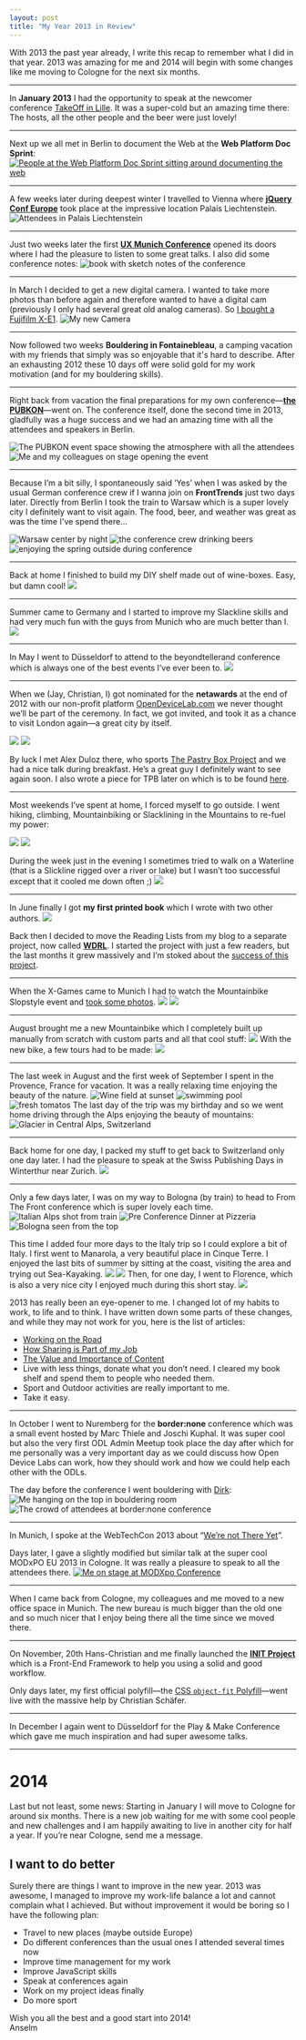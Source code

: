 ```yaml
---
layout: post
title: "My Year 2013 in Review"
---
```



With 2013 the past year already, I write this recap to remember what I did in that year. 2013 was amazing for me and 2014 will begin with some changes like me moving to Cologne for the next six months.

----

In **January 2013** I had the opportunity to speak at the newcomer conference [TakeOff in Lille](http://takeoffconf.com/2013). It was a super-cold but an amazing time there: The hosts, all the other people and the beer were just lovely!

----

Next up we all met in Berlin to document the Web at the **Web Platform Doc Sprint**:
[![People at the Web Platform Doc Sprint sitting around documenting the web](http://img.anselmhannemann.netdna-cdn.com/img/blog/2013-in-review/andreas-dantz--wpds.jpg)](http://www.flickr.com/photos/szene/8459312560/in/faves-smooth-graphics/)

----

A few weeks later during deepest winter I travelled to Vienna where **[jQuery Conf Europe](http://events.jquery.org/2013/eu/)** took place at the impressive location Palais Liechtenstein.
![Attendees in Palais Liechtenstein](http://distilleryimage0.ak.instagram.com/81eef1927cc811e2ad5822000aaa094d_7.jpg)

----

Just two weeks later the first **[UX Munich Conference](http://uxmunich.com/)** opened its doors where I had the pleasure to listen to some great talks. I also did some conference notes:
![book with sketch notes of the conference](http://distilleryimage7.ak.instagram.com/e9860c4c8ca311e29dbc22000a1f9e59_7.jpg)

----

In March I decided to get a new digital camera. I wanted to take more photos than before again and therefore wanted to have a digital cam (previously I only had several great old analog cameras). So [I bought a Fujifilm X-E1](http://helloanselm.com/2013/fuji-x-e1/).
![My new Camera](http://distilleryimage11.ak.instagram.com/d2593a6c961211e2984522000a1f8ad9_7.jpg)

----

Now followed two weeks **Bouldering in Fontainebleau**, a camping vacation with my friends that simply was so enjoyable that it's hard to describe. After an exhausting 2012 these 10 days off were solid gold for my work motivation (and for my bouldering skills).

----

Right back from vacation the final preparations for my own conference—**[the PUBKON](http://pubkon.eu/)**—went on. The conference itself, done the second time in 2013, gladfully was a huge success and we had an amazing time with all the attendees and speakers in Berlin.

![The PUBKON event space showing the atmosphere with all the attendees](http://img.anselmhannemann.netdna-cdn.com/img/blog/2013-in-review/pubkon.jpg)
![Me and my colleagues on stage opening the event](http://img.anselmhannemann.netdna-cdn.com/img/blog/2013-in-review/pubkon-key.jpg)

----

Because I’m a bit silly, I spontaneously said ‘Yes’ when I was asked by the usual German conference crew if I wanna join on **FrontTrends** just two days later. Directly from Berlin I took the train to Warsaw which is a super lovely city I definitely want to visit again. The food, beer, and weather was great as was the time I've spend there…

![Warsaw center by night](http://img.anselmhannemann.netdna-cdn.com/img/blog/2013-in-review/FrontTrends-1.jpg)
![the conference crew drinking beers](http://distilleryimage4.ak.instagram.com/7f25c9b6ac3611e2892122000a9f13f9_7.jpg)
![enjoying the spring outside during conference](http://distilleryimage4.ak.instagram.com/12ca9644ae6511e28f8322000a9f18ae_7.jpg)

----

Back at home I finished to build my DIY shelf made out of wine-boxes. Easy, but damn cool!
![](http://distilleryimage9.ak.instagram.com/3a3d9cb6b4ba11e2819022000a1f99d8_7.jpg)

----

Summer came to Germany and I started to improve my Slackline skills and had very much fun with the guys from Munich who are much better than I.
![](http://distilleryimage0.ak.instagram.com/00d3e176b8a011e28fcc22000aa801f0_7.jpg)

----

In May I went to Düsseldorf to attend to the beyondtellerand conference which is always one of the best events I’ve ever been to.
![](http://distilleryimage1.ak.instagram.com/84176afcc69d11e2852a22000a9e0709_7.jpg)

----

When we (Jay, Christian, I) got nominated for the **netawards** at the end of 2012 with our non-profit platform [OpenDeviceLab.com](http://opendevicelab.com/) we never thought we’ll be part of the ceremony. In fact, we got invited, and took it as a chance to visit London again—a great city by itself.

![](http://distilleryimage3.ak.instagram.com/8acd82e2c9e411e2948e22000a1f9d45_7.jpg)
![](http://distilleryimage1.ak.instagram.com/4687351aca3411e2ab5722000a1f9684_7.jpg)

By luck I met Alex Duloz there, who sports [The Pastry Box Project](https://the-pastry-box-project.net/) and we had a nice talk during breakfast. He’s a great guy I definitely want to see again soon. I also wrote a piece for TPB later on which is to be found [here](https://the-pastry-box-project.net/anselm-hannemann/2013-october-3).

---

Most weekends I’ve spent at home, I forced myself to go outside. I went hiking, climbing, Mountainbiking or Slacklining in the Mountains to re-fuel my power:

![](http://distilleryimage10.ak.instagram.com/05a28e2cd6bf11e299de22000aaa0494_7.jpg)
![](http://distilleryimage4.ak.instagram.com/e4411b4cd69911e2a72522000a1fb586_7.jpg)

During the week just in the evening I sometimes tried to walk on a Waterline (that is a Slickline rigged over a river or lake) but I wasn’t too successful except that it cooled me down often ;)
![](http://distilleryimage4.ak.instagram.com/cc8b5d88d75611e2ba6522000aaa0486_7.jpg)

----

In June finally I got **my first printed book** which I wrote with two other authors.
![](http://distilleryimage7.ak.instagram.com/1e0b5f56d9cc11e2ada322000a1fbcdb_7.jpg)

Back then I decided to move the Reading Lists from my blog to a separate project, now called **[WDRL](http://wdrl.info/)**. I started the project with just a few readers, but the last months it grew massively and I’m stoked about the [success of this project](http://helloanselm.com/2013/the-wdrl-project-evolves/).

----

When the X-Games came to Munich I had to watch the Mountainbike Slopstyle event and [took some photos](http://helloanselm.com/2013/x-games-munich/).
![](http://farm4.staticflickr.com/3785/9176385439_fe6f8b33fa_b.jpg)
![](http://farm4.staticflickr.com/3773/9176439077_9fd0f64856_b.jpg)

----

August brought me a new Mountainbike which I completely built up manually from scratch with custom parts and all that cool stuff:
![](http://distilleryimage6.ak.instagram.com/8a408b8c01cd11e3b79722000aeb11d7_7.jpg)
With the new bike, a few tours had to be made:
![](http://distilleryimage5.ak.instagram.com/ac96eab4036211e3b87b22000aaa07f6_7.jpg)

----

The last week in August and the first week of September I spent in the Provence, France for vacation. It was a really relaxing time enjoying the beauty of the nature.
![Wine field at sunset](http://distilleryimage10.ak.instagram.com/4fe716ea100f11e3962a22000a1f930e_7.jpg)
![swimming pool](http://distilleryimage3.ak.instagram.com/5c880a3a10b911e38ed122000a9f1311_7.jpg)
![fresh tomatos](http://distilleryimage6.ak.instagram.com/0180425c130b11e3a77722000a1fbc49_7.jpg)
The last day of the trip was my birthday and so we went home driving through the Alps enjoying the beauty of mountains:
![Glacier in Central Alps, Switzerland](http://img.anselmhannemann.netdna-cdn.com/img/blog/2013-in-review/glacier.JPG)

----

Back home for one day, I packed my stuff to get back to Switzerland only one day later. I had the pleasure to speak at the Swiss Publishing Days in Winterthur near Zurich.
![](http://distilleryimage1.ak.instagram.com/36aeeeb81a6511e3964f22000ae801df_7.jpg)

----

Only a few days later, I was on my way to Bologna (by train) to head to From The Front conference which is super lovely each time.
![Italian Alps shot from train](http://distilleryimage8.ak.instagram.com/10dde878204211e3a91222000aeb1b9a_7.jpg)
![Pre Conference Dinner at Pizzeria](http://distilleryimage10.ak.instagram.com/3f69a99620a311e3a54022000ae911f0_7.jpg)
![Bologna seen from the top](http://farm4.staticflickr.com/3788/10105341415_707a4a9ac6_b.jpg)

This time I added four more days to the Italy trip so I could explore a bit of Italy. I first went to Manarola, a very beautiful place in Cinque Terre. I enjoyed the last bits of summer by sitting at the coast, visiting the area and trying out Sea-Kayaking.
![](http://farm4.staticflickr.com/3696/10105385166_f4f680f826_b.jpg)
![](http://farm6.staticflickr.com/5488/10105339945_7072d81b19_b.jpg)
Then, for one day, I went to Florence, which is also a very nice city I enjoyed much during this short stay.
![](http://farm8.staticflickr.com/7334/10105384476_b9309b5d19_b.jpg)

2013 has really been an eye-opener to me. I changed lot of my habits to work, to life and to think. I have written down some parts of these changes, and while they may not work for you, here is the list of articles:

- [Working on the Road](http://helloanselm.com/2013/working-on-the-road/)
- [How Sharing is Part of my Job](https://medium.com/lessons-learned/aca10dead168)
- [The Value and Importance of Content](https://the-pastry-box-project.net/anselm-hannemann/2013-october-3)
- Live with less things, donate what you don’t need. I cleared my book shelf and spend them to people who needed them.
- Sport and Outdoor activities are really important to me.
- Take it easy.

----

In October I went to Nuremberg for the **border:none** conference which was a small event hosted by Marc Thiele and Joschi Kuphal. It was super cool but also the very first ODL Admin Meetup took place the day after which for me personally was a very important day as we could discuss how Open Device Labs can work, how they should work and how we could help each other with the ODLs.

The day before the conference I went bouldering with [Dirk](https://twitter.com/faulancr):
![Me hanging on the top in bouldering room](https://pbs.twimg.com/media/BXWaT9mIYAEChDo.jpg:large)
![The crowd of attendees at border:none conference](http://farm6.staticflickr.com/5498/10609139156_5bb52a1f27_b.jpg)

----

In Munich, I spoke at the WebTechCon 2013 about “[We’re not There Yet](http://slidedeck.io/anselmh/webtechcon-13--we-are-not-there-yet)”.

Days later, I gave a slightly modified but similar talk at the super cool MODxPO EU 2013 in Cologne. It was really a pleasure to speak to all the attendees there.
[![Me on stage at MODXpo Conference](http://farm3.staticflickr.com/2859/10724169735_9efa6fe565_b.jpg)](http://www.flickr.com/photos/jaygilmore/10724169735/sizes/l/in/faves-smooth-graphics/)

----

When I came back from Cologne, my colleagues and me moved to a new office space in Munich. The new bureau is much bigger than the old one and so much nicer that I enjoy being there all the time since we moved there.

----

On November, 20th Hans-Christian and me finally launched the **[INIT Project](http://helloanselm.com/2013/introducing-init/)** which is a Front-End Framework to help you using a solid and good workflow.

Only days later, my first official polyfill—the [CSS `object-fit` Polyfill](http://helloanselm.com/2013/fix-image-resizing-with-object-fit/)—went live with the massive help by Christian Schäfer.

----

In December I again went to Düsseldorf for the Play & Make Conference which gave me much inspiration and had super awesome talks.

----

# 2014

Last but not least, some news: Starting in January I will move to Cologne for around six months. There is a new job waiting for me with some cool people and new challenges and I am happily awaiting to live in another city for half a year. If you’re near Cologne, send me a message.

## I want to do better

Surely there are things I want to improve in the new year. 2013 was awesome, I managed to improve my work-life balance a lot and cannot complain what I achieved. But without improvement it would be boring so I have the following plan:

- Travel to new places (maybe outside Europe)
- Do different conferences than the usual ones I attended several times now
- Improve time management for my work
- Improve JavaScript skills
- Speak at conferences again
- Work on my project ideas finally
- Do more sport

Wish you all the best and a good start into 2014!<br>
Anselm
